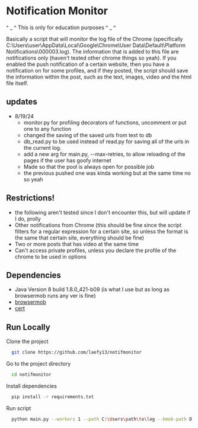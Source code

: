 
# Notification Monitor

^ _ ^ This is only for education purposes ^ _ ^

Basically a script that will monitor the log file of the Chrome (specifically C:\Users\user\AppData\Local\Google\Chrome\User Data\Default\Platform Notifications\000003.log). The information that is added to this file are notifications only (haven't tested other chrome things so yeah). If you enabled the push notification of a certain website, then you have a notification on for some profiles, and if they posted, the script should save the information within the post, such as the text, images, video and the html file itself. 

## updates

* 8/19/24
  * monitor.py for profiling decorators of functions, uncomment or put one to any function
  * changed the saving of the saved urls from text to db 
  * db_read.py to be used instead of read.py for saving all of the urls in the current log.
  * add a new arg for main.py, --max-retries, to allow reloading of the pages if the user has goofy internet
  * Made so that the pool is always open for possible job
  * the previous pushed one was kinda working but at the same time no so yeah


## Restrictions!

- the following aren't tested since I don't encounter this, but will update if I do, prolly
- Other notifications from Chrome (this should be fine since the script filters for a regular expression for a certain site, so unless the format is the same that certain site, everything should be fine)
- Two or more posts that has video at the same time
- Can't access private profiles, unless you declare the profile of the chrome to be used in options



## Dependencies

- Java Version 8 build 1.8.0_421-b09 (is what I use but as long as browsermob runs any ver is fine)
- [browsermob](https://github.com/lightbody/browsermob-proxy)
- [cert](https://github.com/lightbody/browsermob-proxy?tab=readme-ov-file#ssl-support)

## Run Locally

Clone the project

```bash
  git clone https://github.com/laefy13/notifmonitor
```

Go to the project directory

```bash
  cd notifmonitor
```

Install dependencies

```bash
  pip install -r requirements.txt
```
Run script
```bash
  python main.py --workers 1 --path C:\Users\path\to\log --bmob-path D:\path\to\browsermob-proxy-2.1.4\bin\browsermob-proxy
```



